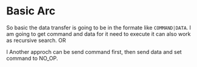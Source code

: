 # Basic Arc

So basic the data transfer is going to be in the formate like
`COMMAND|DATA`. I am going to get command and data for it need to execute it can also work as recursive search.
OR

I Another approch can be send command first, then send data and set command to NO_OP.
